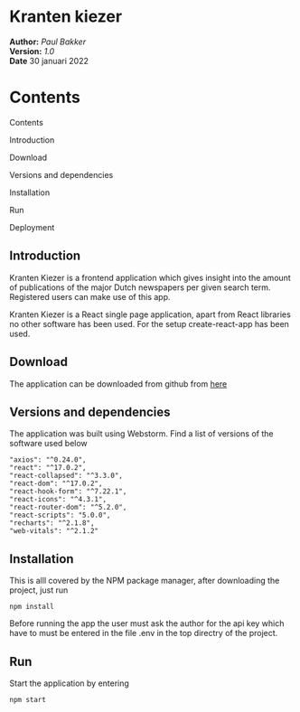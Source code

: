 # Kranten kiezer

**Author:** *Paul Bakker*\
**Version:** *1.0*\
**Date** 30 januari 2022

# Contents 

Contents

Introduction

Download

Versions and dependencies

Installation

Run

Deployment

## Introduction

Kranten Kiezer is a frontend application which gives insight into the amount of publications of the major Dutch newspapers per given search term. 
Registered users can make use of this app.

Kranten Kiezer is a React single page application, apart from React
libraries no other software has been used. For the setup
create-react-app has been used.

## Download

The application can be downloaded from github from
[here](https://github.com/paulusbakker/krantenkiezer)

## Versions and dependencies

The application was built using Webstorm. Find a list of versions of the
software used below

    "axios": "^0.24.0",
    "react": "^17.0.2",
    "react-collapsed": "^3.3.0",
    "react-dom": "^17.0.2",
    "react-hook-form": "^7.22.1",
    "react-icons": "^4.3.1",
    "react-router-dom": "^5.2.0",
    "react-scripts": "5.0.0",
    "recharts": "^2.1.8",
    "web-vitals": "^2.1.2"

## Installation

This is alll covered by the NPM package manager, after downloading the
project, just run

    npm install

Before running the app the user must ask the author for the api key which have to must be entered in the file .env in the top directry of the project.

## Run

Start the application by entering

    npm start